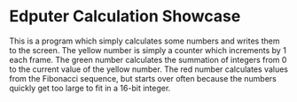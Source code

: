 # Edputer Calculation Showcase

This is a program which simply calculates some numbers and writes them to the screen. The yellow number is simply a counter which increments by 1 each frame. The green number calculates the summation of integers from 0 to the current value of the yellow number. The red number calculates values from the Fibonacci sequence, but starts over often because the numbers quickly get too large to fit in a 16-bit integer.